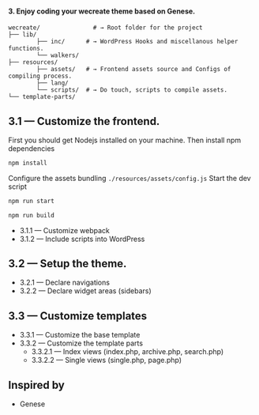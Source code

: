 #### 3. Enjoy coding your wecreate theme based on Genese.

```shell
wecreate/               # → Root folder for the project
├── lib/
        ├── inc/      # → WordPress Hooks and miscellanous helper functions.
        └── walkers/
├── resources/
        ├── assets/   # → Frontend assets source and Configs of compiling process.
        ├── lang/
        └── scripts/  # → Do touch, scripts to compile assets.
└── template-parts/
```


## 3.1 — Customize the frontend.
First you should get Nodejs installed on your machine.
Then install npm dependencies
```bash
npm install
```
Configure the assets bundling
```./resources/assets/config.js```
Start the dev script
```bash
npm run start
```
```bash
npm run build
```
  - 3.1.1 — Customize webpack
  - 3.1.2 — Include scripts into WordPress
 
## 3.2 — Setup the theme.
  - 3.2.1 — Declare navigations
  - 3.2.2 — Declare widget areas (sidebars)
 
## 3.3 — Customize templates
  - 3.3.1 — Customize the base template
  - 3.3.2 — Customize the template parts
    - 3.3.2.1 — Index views (index.php, archive.php, search.php)
    - 3.3.2.2 — Single views (single.php, page.php)

## Inspired by

* Genese
